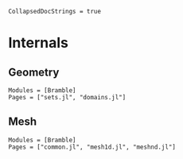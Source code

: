 ```@meta
CollapsedDocStrings = true
```

# Internals

## Geometry

```@autodocs
Modules = [Bramble]
Pages = ["sets.jl", "domains.jl"]
```

## Mesh

```@autodocs
Modules = [Bramble]
Pages = ["common.jl", "mesh1d.jl", "meshnd.jl"]
```